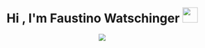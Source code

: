 <h1 align="center"><b>Hi , I'm Faustino Watschinger </b><img src="https://media.giphy.com/media/hvRJCLFzcasrR4ia7z/giphy.gif" width="35"></h1>
<!--  -->
<p align="center">
  <a href="https://github.com/DenverCoder1/readme-typing-svg"><img src="https://readme-typing-svg.herokuapp.com?font=Time+New+Roman&color=cyan&size=25&center=true&vCenter=true&width=600&height=100&lines=Assalamu+O+Alaikum+Warahmatullah..&hearts;++;Self-taught;Software+Developer,;CTF+Newbie,;Active+Learner/Researcher,;Love+to+learn+new+stuffs..<3"></a>
</p>
